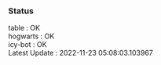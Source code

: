 ### Status


table : OK  
hogwarts : OK  
icy-bot : OK  
Latest Update : 2022-11-23 05:08:03.103967
